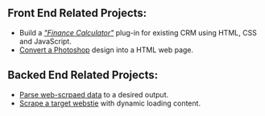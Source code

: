 ##  Front End Related Projects:
* Build a [_"Finance Calculator"_](https://github.com/radupopa2010/portfolio/tree/master/finance-calculator) plug-in for existing CRM using HTML, CSS and JavaScript.
* [Convert a Photoshop](https://github.com/radupopa2010/portfolio/tree/master/PSD-to-HTML-project) design into a HTML web page.


## Backed End Related Projects:
* [Parse web-scrpaed data](https://github.com/radupopa2010/portfolio/tree/master/parse-scraped-data-nab-15) to a desired output.
* [Scrape a target webstie](https://github.com/radupopa2010/portfolio/tree/master/scrape-with-selenium-npe15) with dynamic loading content.
